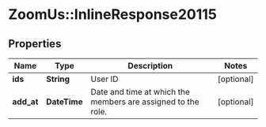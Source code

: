 # ZoomUs::InlineResponse20115

## Properties
Name | Type | Description | Notes
------------ | ------------- | ------------- | -------------
**ids** | **String** | User ID | [optional] 
**add_at** | **DateTime** | Date and time at which the members are assigned to the role. | [optional] 


